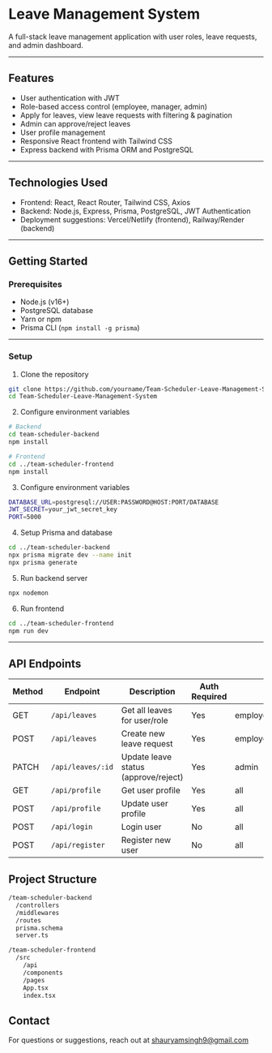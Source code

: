 # Leave Management System

A full-stack leave management application with user roles, leave requests, and admin dashboard.

---

## Features

- User authentication with JWT
- Role-based access control (employee, manager, admin)
- Apply for leaves, view leave requests with filtering & pagination
- Admin can approve/reject leaves
- User profile management
- Responsive React frontend with Tailwind CSS
- Express backend with Prisma ORM and PostgreSQL

---

## Technologies Used

- Frontend: React, React Router, Tailwind CSS, Axios
- Backend: Node.js, Express, Prisma, PostgreSQL, JWT Authentication
- Deployment suggestions: Vercel/Netlify (frontend), Railway/Render (backend)

---

## Getting Started

### Prerequisites

- Node.js (v16+)
- PostgreSQL database
- Yarn or npm
- Prisma CLI (`npm install -g prisma`)

---

### Setup

1. Clone the repository
```bash
git clone https://github.com/yourname/Team-Scheduler-Leave-Management-System.git
cd Team-Scheduler-Leave-Management-System
```

2. Configure environment variables
```bash
# Backend
cd team-scheduler-backend
npm install

# Frontend
cd ../team-scheduler-frontend
npm install
```

3. Configure environment variables
```bash
DATABASE_URL=postgresql://USER:PASSWORD@HOST:PORT/DATABASE
JWT_SECRET=your_jwt_secret_key
PORT=5000
```

4. Setup Prisma and database
```bash
cd ../team-scheduler-backend
npx prisma migrate dev --name init
npx prisma generate
```

5. Run backend server
```bash
npx nodemon
```

6. Run frontend
```bash
cd ../team-scheduler-frontend
npm run dev
```

---

## API Endpoints

| Method | Endpoint          | Description                          | Auth Required | Roles                  |
| ------ | ----------------- | ---------------------------------- | ------------- | ---------------------- |
| GET    | `/api/leaves`     | Get all leaves for user/role       | Yes           | employee/manager/admin |
| POST   | `/api/leaves`     | Create new leave request            | Yes           | employee               |
| PATCH  | `/api/leaves/:id` | Update leave status (approve/reject) | Yes         | admin                  |
| GET    | `/api/profile`    | Get user profile                   | Yes           | all                    |
| POST   | `/api/profile`    | Update user profile                | Yes           | all                    |
| POST   | `/api/login`      | Login user                        | No            | all                    |
| POST   | `/api/register`   | Register new user                  | No            | all                    |

## Project Structure

```bash
/team-scheduler-backend
  /controllers
  /middlewares
  /routes
  prisma.schema
  server.ts

/team-scheduler-frontend
  /src
    /api
    /components
    /pages
    App.tsx
    index.tsx
```

## Contact

For questions or suggestions, reach out at shauryamsingh9@gmail.com